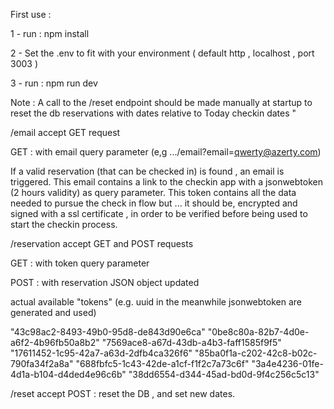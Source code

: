

First use : 

1 - run :
npm install 


2 - Set the .env to fit with your environment ( default http , localhost , port 3003 )  

3 - run :
npm run dev 

Note :
A call to the /reset endpoint should be made manually at startup to reset the db reservations with dates relative to Today checkin dates
"

/email 
accept GET request 

GET : with email query parameter (e,g .../email?email=qwerty@azerty.com)

If a valid reservation (that can be checked in) is found , an email is triggered. This email contains a link to the checkin app with a jsonwebtoken (2 hours validity) as query parameter. This token contains all the data needed to pursue the check in flow but ... it should be, encrypted and signed with a ssl certificate , in order to be verified before being used to start the checkin process.


/reservation 
accept GET and POST requests

GET : with token query parameter

POST : with reservation JSON object updated 

actual available "tokens" (e.g. uuid in the meanwhile jsonwebtoken are generated and used) 

"43c98ac2-8493-49b0-95d8-de843d90e6ca"
"0be8c80a-82b7-4d0e-a6f2-4b96fb50a8b2" 
"7569ace8-a67d-43db-a4b3-faff1585f9f5"
"17611452-1c95-42a7-a63d-2dfb4ca326f6"
"85ba0f1a-c202-42c8-b02c-790fa34f2a8a" 
"688fbfc5-1c43-42de-a1cf-f1f2c7a73c6f" 
"3a4e4236-01fe-4d1a-b104-d4ded4e96c6b" 
"38dd6554-d344-45ad-bd0d-9f4c256c5c13" 
        
/reset 
accept POST : reset the DB , and set new dates.